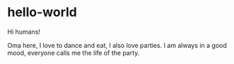 # hello-world

Hi humans!

Oma here, I love to dance and eat, I also love parties.
I am always in a good mood, everyone calls me the life of the party.
